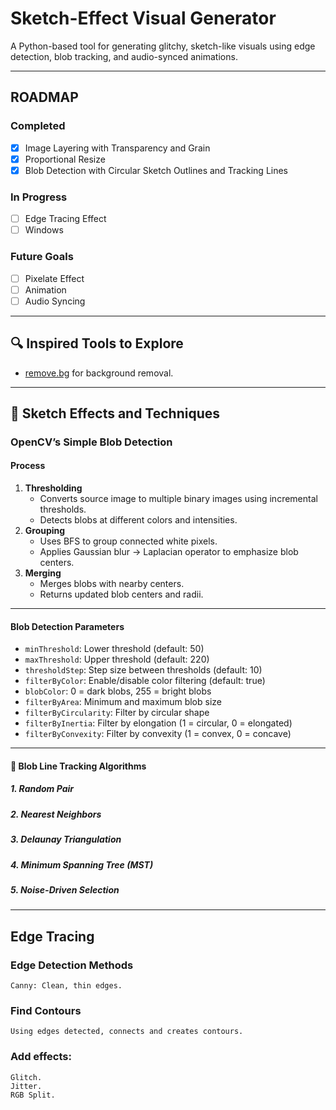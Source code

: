 # Sketch-Effect Visual Generator

A Python-based tool for generating glitchy, sketch-like visuals using edge detection, blob tracking, and audio-synced animations.

---

## ROADMAP

### Completed
- [x] Image Layering with Transparency and Grain
- [x] Proportional Resize
- [x] Blob Detection with Circular Sketch Outlines and Tracking Lines

### In Progress
- [ ] Edge Tracing Effect
- [ ] Windows

### Future Goals
- [ ] Pixelate Effect
- [ ] Animation
- [ ] Audio Syncing

---

## 🔍 Inspired Tools to Explore
- [remove.bg](https://www.remove.bg/) for background removal.

---

## 🎨 Sketch Effects and Techniques

### OpenCV’s Simple Blob Detection

#### Process
1. **Thresholding**
   - Converts source image to multiple binary images using incremental thresholds.
   - Detects blobs at different colors and intensities.
2. **Grouping**
   - Uses BFS to group connected white pixels.
   - Applies Gaussian blur → Laplacian operator to emphasize blob centers.
3. **Merging**
   - Merges blobs with nearby centers.
   - Returns updated blob centers and radii.

---

#### Blob Detection Parameters
- `minThreshold`: Lower threshold (default: 50)
- `maxThreshold`: Upper threshold (default: 220)
- `thresholdStep`: Step size between thresholds (default: 10)
- `filterByColor`: Enable/disable color filtering (default: true)
- `blobColor`: 0 = dark blobs, 255 = bright blobs
- `filterByArea`: Minimum and maximum blob size
- `filterByCircularity`: Filter by circular shape
- `filterByInertia`: Filter by elongation (1 = circular, 0 = elongated)
- `filterByConvexity`: Filter by convexity (1 = convex, 0 = concave)

---

#### 🔗 Blob Line Tracking Algorithms

##### 1. Random Pair

##### 2. Nearest Neighbors

##### 3. Delaunay Triangulation

##### 4. Minimum Spanning Tree (MST)

##### 5. Noise-Driven Selection

---

## Edge Tracing

### Edge Detection Methods
    Canny: Clean, thin edges. 

### Find Contours
    Using edges detected, connects and creates contours. 

### Add effects:
    Glitch. 
    Jitter.  
    RGB Split. 